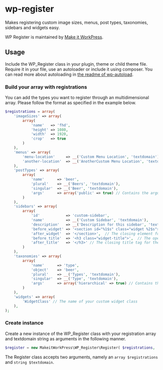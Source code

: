 # wp-register
Makes registering custom image sizes, menus, post types, taxonomies, sidebars and widgets easy. 

WP Register is maintained by [Make it WorkPress](https://www.makeitwork.press/scripts/wp-register/).

## Usage
Include the WP_Register class in your plugin, theme or child theme file. Require it in your file, use an autoloader or include it using composer. You can read more about autoloading in [the readme of wp-autoload](https://github.com/makeitworkpress/wp-autoload).

### Build your array with registrations
You can add the types you want to register through an multidimensional array. Please follow the format as specified in the example below.

```php
$registrations = array(
    'imageSizes' => array(
        array(
            'name'   => 'fhd',
            'height' => 1080,
            'width'  => 1920,
            'crop'   => true
        )
    ),
    'menus' => array(
        'menu-location'     => __('Custom Menu Location', 'textdomain'),
        'another-location'  => __('AnotherCustom Menu Location', 'textdomain')
    ),     
    'postTypes' => array(
        array(
            'name'      => 'beer', 
            'plural'    => __('Beers', 'textdomain'), 
            'singular'  => __('Beer', 'textdomain'), 
            'args'      => array('public' => true) // Contains the arguments as they are supported by register_post_type. (optional)
        )
    ),
    'sidebars' => array(
        array(
            'id'            => 'custom-sidebar', 
            'name'          => __('Custom Sidebar', 'textdomain'), 
            'description'   => __('Description for this sidebar', 'textdomain'),
            'before_widget' => '<section id="%1$s" class="widget %2$s">', // The opening element for the widget (optional)
            'after_widget'  => '</section>',  // The closing element for the widget (optional)
            'before_title'  => '<h3 class="widget-title">',  // The opening title tag for the widget (optional)
            'after_title'   => '</h3>' // The closing title tag for the widget (optional)
        )
    ),    
    'taxonomies' => array(
        array(
            'name'      => 'type', 
            'object'    => 'beer', 
            'plural'    => __('Types', 'textdomain'), 
            'singular'  => __('Type', 'textdomain'),
            'args'      => array('hierarchical' => true) // Contains the arguments as they are supported by register_post_type. (optional)
        )
    ),
    'widgets' => array(
        'WidgetClass' // The name of your custom widget class
    ),
);
```
    
### Create instance
Create a new instance of the WP_Register class with your registration array and textdomain string as arguments in the following manner.

```php
$register = new MakeitWorkPress\WP_Register\Register( $registrations, 'textdomain' );
```

The Register class accepts two arguments, namely an ``array $registrations`` and ``string $textdomain``.
